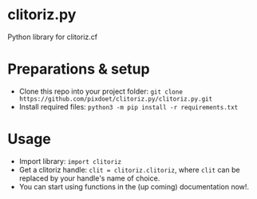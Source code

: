 # clitoriz.py
Python library for clitoriz.cf  
# Preparations & setup  
- Clone this repo into your project folder: `git clone https://github.com/pixdoet/clitoriz.py/clitoriz.py.git`  
- Install required files: `python3 -m pip install -r requirements.txt`  
# Usage  
- Import library: `import clitoriz`  
- Get a clitoriz handle: `clit = clitoriz.clitoriz`, where `clit` can be replaced by your handle's name of choice.  
- You can start using functions in the (up coming) documentation now!.  
